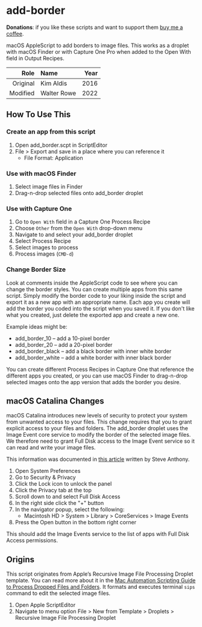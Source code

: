 # add-border

**Donations**: if you like these scripts and want to support them [buy me a coffee](buymeacoffee.com/walterrowe).

macOS AppleScript to add borders to image files. This works as a droplet with macOS Finder or with Capture One Pro when added to the Open With field in Output Recipes.

| Role | Name | Year |
| ---: | :--- | ---: |
| Original | Kim Aldis | 2016 |
| Modified | Walter Rowe | 2022 |

## How To Use This

### Create an app from this script

1. Open add_border.scpt in ScriptEditor
2. File > Export and save in a place where you can reference it
   * File Format: Application

### Use with macOS Finder

1. Select image files in Finder
2. Drag-n-drop selected files onto add_border droplet

### Use with Capture One

1. Go to `Open With` field in a Capture One Process Recipe
2. Choose `Other` from the `Open With` drop-down menu
3. Navigate to and select your add_border droplet
4. Select Process Recipe
5. Select images to process
6. Process images (`CMD-d`)

### Change Border Size

Look at comments inside the AppleScript code to see where you can change the border styles. You can create multiple apps from this same script. Simply modify the border code to your liking inside the script and export it as a new app with an appropriate name. Each app you create will add the border you coded into the script when you saved it. If you don't like what you created, just delete the exported app and create a new one.

Example ideas might be:

* add\_border\_10 – add a 10-pixel border
* add\_border\_20 – add a 20-pixel border
* add\_border\_black – add a black border with inner white border
* add\_border\_white – add a white border with inner black border

You can create different Process Recipes in Capture One that reference the different apps you created, or you can use macOS Finder to drag-n-drop selected images onto the app version that adds the border you desire.

## macOS Catalina Changes

macOS Catalina introduces new levels of security to protect your system from unwanted access to your files. This change requires that you to grant explicit access to your files and folders. The add_border droplet uses the Image Event core service to modify the border of the selected image files. We therefore need to grant Full Disk access to the Image Event service so it can read and write your image files.

This information was documented in [this article](https://darjeelingsteve.com/articles/Fixing-%22Image-Events%22-AppleScripts-Broken-in-macOS-10.15-Catalina.html) written by Steve Anthony.

1. Open System Preferences
2. Go to Security & Privacy
3. Click the Lock icon to unlock the panel
4. Click the Privacy tab at the top
5. Scroll down to and select Full Disk Access
6. In the right side click the "+" button
7. In the navigator popup, select the following:
   * Macintosh HD > System > Library > CoreServices > Image Events
8. Press the Open button in the bottom right corner

This should add the Image Events service to the list of apps with Full Disk Access permissions.

## Origins

This script originates from Apple’s Recursive Image File Processing Droplet template. You can read more about it in the [Mac Automation Scripting Guide to Process Dropped Files and Folders](https://developer.apple.com/library/content/documentation/LanguagesUtilities/Conceptual/MacAutomationScriptingGuide/ProcessDroppedFilesandFolders.html). It formats and executes terminal `sips` command to edit the selected image files.

1. Open Apple ScriptEditor
2. Navigate to menu option File > New from Template > Droplets > Recursive Image File Processing Droplet
